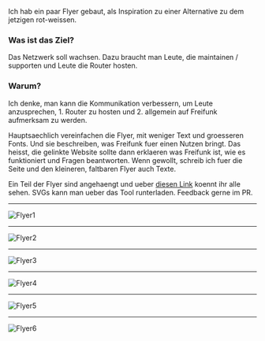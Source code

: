 Ich hab ein paar Flyer gebaut, als Inspiration zu einer Alternative zu dem jetzigen rot-weissen.

### Was ist das Ziel?
Das Netzwerk soll wachsen. Dazu braucht man Leute, die maintainen / supporten und Leute die Router hosten.

### Warum?
Ich denke, man kann die Kommunikation verbessern, um Leute anzusprechen, 1. Router zu hosten und 2. allgemein auf Freifunk aufmerksam zu werden.

Hauptsaechlich vereinfachen die Flyer, mit weniger Text und groesseren Fonts. Und sie beschreiben, was Freifunk fuer einen Nutzen bringt. Das heisst, die gelinkte Website sollte dann erklaeren was Freifunk ist, wie es funktioniert und Fragen beantworten. Wenn gewollt, schreib ich fuer die Seite und den kleineren, faltbaren Flyer auch Texte.

Ein Teil der Flyer sind angehaengt und ueber [diesen Link](https://www.figma.com/file/YayXwTe8oQSuXpx2rdoaDIII/Freifunk?node-id=0%3A1) koennt ihr alle sehen. SVGs kann man ueber das Tool runterladen. Feedback gerne im PR.

---

![Flyer1](https://github.com/seichris/pr/blob/master/flyer/FlyerDesigns/FreiesWlan.jpg)

---

![Flyer2](https://github.com/seichris/pr/blob/master/flyer/FlyerDesigns/FuerAlle.jpg)

---

![Flyer3](https://github.com/seichris/pr/blob/master/flyer/FlyerDesigns/GanzeStadt.jpg)

---

![Flyer4](https://github.com/seichris/pr/blob/master/flyer/FlyerDesigns/Freiheit.jpg)

---

![Flyer5](https://github.com/seichris/pr/blob/master/flyer/FlyerDesigns/ShareWifi.jpg)

---

![Flyer6](https://github.com/seichris/pr/blob/master/flyer/FlyerDesigns/Volksnetz.jpg)
